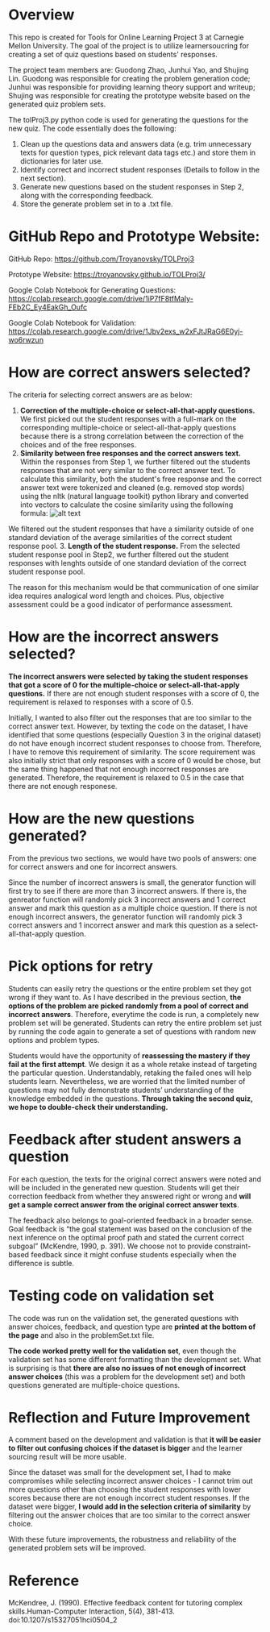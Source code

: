 # Overview
This repo is created for Tools for Online Learning Project 3 at Carnegie Mellon University. The goal of the project is to utilize learnersoucring for creating a set of quiz questions based on students' responses.

The project team members are: Guodong Zhao, Junhui Yao, and Shujing Lin. Guodong was responsible for creating the problem generation code; Junhui was responsible for providing learning theory support and writeup; Shujing was responsible for creating the prototype website based on the generated quiz problem sets.

The tolProj3.py python code is used for generating the questions for the new quiz.
The code essentially does the following:
1. Clean up the questions data and answers data (e.g. trim unnecessary texts for question types, pick relevant data tags etc.) and store them in dictionaries for later use.
2. Identify correct and incorrect student responses (Details to follow in the next section).
3. Generate new questions based on the student responses in Step 2, along with the corresponding feedback.
4. Store the generate problem set in to a .txt file.

# GitHub Repo and Prototype Website:
GitHub Repo: https://github.com/Troyanovsky/TOLProj3

Prototype Website: https://troyanovsky.github.io/TOLProj3/

Google Colab Notebook for Generating Questions: https://colab.research.google.com/drive/1iP7fF8tfMaIy-FEb2C_Ey4EakGh_Oufc

Google Colab Notebook for Validation: https://colab.research.google.com/drive/1Jbv2exs_w2xFJtJRaG6E0yj-wo6rwzun

# How are correct answers selected?
The criteria for selecting correct answers are as below:
1. **Correction of the multiple-choice or select-all-that-apply questions.** We first picked out the student responses with a full-mark on the corresponding multiple-choice or select-all-that-apply questions because there is a strong correlation between the correction of the choices and of the free responses.
2. **Similarity between free responses and the correct answers text.** Within the responses from Step 1, we further filtered out the students responses that are not very similar to the correct answer text. To calculate this similarity, both the student's free response and the correct answer text were tokenized and cleaned (e.g. removed stop words) using the nltk (natural language toolkit) python library and converted into vectors to calculate the cosine similarity using the following formula:
![alt text](https://sites.temple.edu/tudsc/files/2017/03/cosine-equation.png)

We filtered out the student responses that have a similarity outside of one standard deviation of the average similarities of the correct student response pool.
3. **Length of the student response.** From the selected student response pool in Step2, we further filtered out the student responses with lenghts outside of one standard deviation of the correct student response pool.

The reason for this mechanism would be that communication of one similar idea requires analogical word length and choices. Plus, objective assessment could be a good indicator of
performance assessment. 

# How are the incorrect answers selected?
**The incorrect answers were selected by taking the student responses that got a score of 0 for the multiple-choice or select-all-that-apply questions.** If there are not enough student responses with a score of 0, the requirement is relaxed to responses with a score of 0.5.

Initially, I wanted to also filter out the responses that are too similar to the correct answer text. However, by texting the code on the dataset, I have identified that some questions (especially Question 3 in the original dataset) do not have enough incorrect student responses to choose from. Therefore, I have to remove this requirement of similarity. The score requirement was also initially strict that only responses with a score of 0 would be chose, but the same thing happened that not enough incorrect responses are generated. Therefore, the requirement is relaxed to 0.5 in the case that there are not enough responese.

# How are the new questions generated?
From the previous two sections, we would have two pools of answers: one for correct answers and one for incorrect answers. 

Since the number of incorrect answers is small, the generator function will first try to see if there are more than 3 incorrect answers. If there is, the genreator function will randomly pick 3 incorrect answers and 1 correct answer and mark this question as a multiple choice question. If there is not enough incorrect answers, the generator function will randomly pick 3 correct answers and 1 incorrect answer and mark this question as a select-all-that-apply question.

# Pick options for retry
Students can easily retry the questions or the entire problem set they got wrong if they want to. As I have described in the previous section, **the options of the problem are picked randomly from a pool of correct and incorrect answers**. Therefore, everytime the code is run, a completely new problem set will be generated. Students can retry the entire problem set just by running the code again to generate a set of questions with random new options and problem types.

Students would have the opportunity of **reassessing the mastery if they fail at the first attempt**. We design it as a whole retake instead of targeting the particular question. Understandably, retaking the failed ones will help students learn. Nevertheless, we are worried that the limited number of questions may not fully demonstrate students’ understanding of the knowledge embedded in the questions. **Through taking the second quiz, we hope to double-check their understanding.**


# Feedback after student answers a question
For each question, the texts for the original correct answers were noted and will be included in the generated new question. Students will get their correction feedback from whether they answered right or wrong and **will get a sample correct answer from the original correct answer texts**.

The feedback also belongs to goal-oriented feedback in a broader sense. Goal feedback is  “the goal statement was based on the conclusion of the next inference on the optimal proof path and stated the current correct subgoal”  (McKendre, 1990, p. 391). We choose not to provide constraint-based feedback since it might confuse students especially when the difference is subtle. 

# Testing code on validation set
The code was run on the validation set, the generated questions with answer choices, feedback, and question type are **printed at the bottom of the page** and also in the problemSet.txt file.

**The code worked pretty well for the validation set**, even though the validation set has some different formatting than the development set. What is surprising is that **there are also no issues of not enough of incorrect answer choices** (this was a problem for the development set) and both questions generated are multiple-choice questions.

# Reflection and Future Improvement
A comment based on the development and validation is that **it will be easier to filter out confusing choices if the dataset is bigger** and the learner sourcing result will be more usable.

Since the dataset was small for the development set, I had to make compromises while selecting incorrect answer choices - I cannot trim out more questions other than choosing the student responses with lower scores because there are not enough incorrect student responses. If the dataset were bigger, **I would add in the selection criteria of similarity** by filtering out the answer choices that are too similar to the correct answer choice.

With these future improvements, the robustness and reliability of the generated problem sets will be improved.

# Reference
McKendree, J. (1990). Effective feedback content for tutoring complex skills.Human-Computer Interaction, 5(4), 381-413. doi:10.1207/s15327051hci0504_2